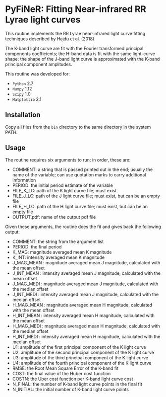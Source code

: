 # PyFiNeR: Fitting Near-infrared RR Lyrae light curves

This routine implements the RR Lyrae near-infrared light curve fitting techniques described by Hajdu et al. (2018).

The K-band light curve are fit with the Fourier transformed principal components coefficients;
the H-band data is fit with the same light-curve shape; the shape of the J-band light curve is
approximated with the K-band principal component amplitudes.

This routine was developed for:
 - `Python` 2.7
 - `Numpy` 1.12
 - `Scipy` 1.0
 - `Matplotlib` 2.1

## Installation

Copy all files from the `bin` directory to the same directory in the system PATH.

## Usage

The routine requires six arguments to run; in order, these are:
- COMMENT: a string that is passed printed out in the end; usually the name of the variable;
can use quotation marks to carry additional information
- PERIOD: the initial period estimate of the variable
- FILE_K_LC: path of the K light curve file; must exist
- FILE_J_LC: path of the J light curve file; must exist, but can be an empty file
- FILE_H_LC: path of the H light curve file; must exist, but can be an empty file
- OUTPUT.pdf: name of the output pdf file

Given these arguments, the routine does the fit and gives back the following output:
- COMMENT: the string from the argument list
- PERIOD: the final period 
- K_MAG: magnitude averaged mean K magnitude
- K_INT: intensity averaged mean K magnitude
- J_MAG_MEAN : magnitude averaged mean J magnitude, calculated with the mean offset
- J_INT_MEAN : intensity averaged mean J magnitude, calculated with the mean offset
- J_MAG_MEDI : magnitude averaged mean J magnitude, calculated with the median offset
- J_INT_MEDI : intensity averaged mean J magnitude, calculated with the median offset
- H_MAG_MEAN : magnitude averaged mean H magnitude, calculated with the mean offset
- H_INT_MEAN : intensity averaged mean H magnitude, calculated with the mean offset
- H_MAG_MEDI : magnitude averaged mean H magnitude, calculated with the median offset
- H_INT_MEDI : intensity averaged mean H magnitude, calculated with the median offset
- U1: amplitude of the first principal component of the K light curve
- U2: amplitude of the second principal component of the K light curve
- U3: amplitude of the third principal component of the K light curve
- U4: amplitude of the fourth principal component of the K light curve
- RMSE: the Root Mean Square Error of the K-band fit
- COST: the final value of the Huber cost function
- COSTN: the Uber cost function per K-band light curve cost
- N_FINAL: the number of K-band light curve points in the final fit
- N_INITIAL: the initial number of K-band light curve points

